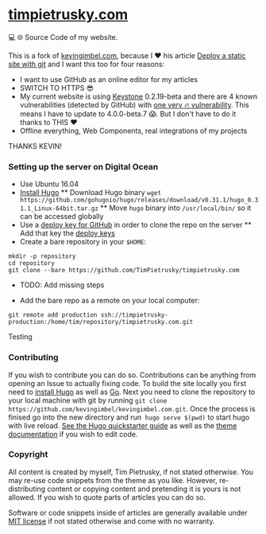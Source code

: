 # [timpietrusky.com](https://timpietrusky.com)
:computer: :globe_with_meridians: Source Code of my website.

This is a fork of [kevingimbel.com](https://github.com/kevingimbel/kevingimbel.com),
because I ❤️ his article [Deploy a static site with git](https://www.kevingimbel.com/deploy-a-static-site-with-git/) and I want this too for four reasons:

* I want to use GitHub as an online editor for my articles
* SWITCH TO HTTPS 😎
* My current website is using [Keystone](https://github.com/keystonejs/keystone) 0.2.19-beta and there are 4 known vulnerabilities (detected by GitHub) with [one very 🔥 vulnerability](https://nvd.nist.gov/vuln/detail/CVE-2017-16570). This means I have to update to 4.0.0-beta.7 😱. But I don't have to do it thanks to THIS ❤️
* Offline everything, Web Components, real integrations of my projects


THANKS KEVIN!

### Setting up the server on Digital Ocean

* Use Ubuntu 16.04
* [Install Hugo](https://gohugo.io/getting-started/installing/)
** Download Hugo binary `wget https://github.com/gohugoio/hugo/releases/download/v0.31.1/hugo_0.31.1_Linux-64bit.tar.gz`
** Move `hugo` binary into `/usr/local/bin/` so it can be accessed globally
* Use a [deploy key for GitHub](https://developer.github.com/v3/guides/managing-deploy-keys/#deploy-keys) in order to clone the repo on the server
** Add that key the [deploy keys](https://github.com/TimPietrusky/timpietrusky.com/settings/keys)
* Create a bare repository in your `$HOME`:
```
mkdir -p repository
cd repository
git clone --bare https://github.com/TimPietrusky/timpietrusky.com
```

* TODO: Add missing steps

* Add the bare repo as a remote on your local computer:
```
git remote add production ssh://timpietrusky-production:/home/tim/repository/timpietrusky.com.git
```

Testing

### Contributing

If you wish to contribute you can do so. Contributions can be anything from opening an Issue to actually fixing code.
To build the site locally you first need to [install Hugo](https://gohugo.io/overview/installing/) as well as [Go](https://golang.org/dl/). Next you need to clone the repository to your local machine with git by running `git clone https://github.com/kevingimbel/kevingimbel.com.git`. Once the process is finised go into the new directory and run  `hugo serve $(pwd)` to start hugo with live reload. [See the Hugo quickstarter guide](http://gohugo.io/overview/quickstart/) as well as the [theme documentation](http://gohugo.io/themes/creation/) if you wish to edit code.



### Copyright

All content is created by myself, Tim Pietrusky, if not stated otherwise. You may re-use code snippets from the theme as you like. However, re-distributing content or copying content and pretending it is yours is not allowed. If you wish to quote parts of articles you can do so.

Software or code snippets inside of articles are generally available under [MIT license](https://opensource.org/licenses/MIT) if not stated otherwise and come with no warranty.
